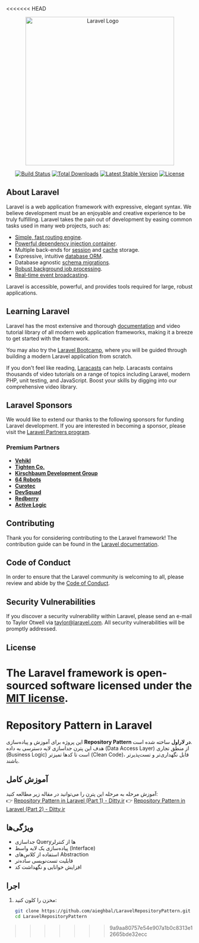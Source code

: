 <<<<<<< HEAD
<p align="center"><a href="https://laravel.com" target="_blank"><img src="https://raw.githubusercontent.com/laravel/art/master/logo-lockup/5%20SVG/2%20CMYK/1%20Full%20Color/laravel-logolockup-cmyk-red.svg" width="400" alt="Laravel Logo"></a></p>

<p align="center">
<a href="https://github.com/laravel/framework/actions"><img src="https://github.com/laravel/framework/workflows/tests/badge.svg" alt="Build Status"></a>
<a href="https://packagist.org/packages/laravel/framework"><img src="https://img.shields.io/packagist/dt/laravel/framework" alt="Total Downloads"></a>
<a href="https://packagist.org/packages/laravel/framework"><img src="https://img.shields.io/packagist/v/laravel/framework" alt="Latest Stable Version"></a>
<a href="https://packagist.org/packages/laravel/framework"><img src="https://img.shields.io/packagist/l/laravel/framework" alt="License"></a>
</p>

## About Laravel

Laravel is a web application framework with expressive, elegant syntax. We believe development must be an enjoyable and creative experience to be truly fulfilling. Laravel takes the pain out of development by easing common tasks used in many web projects, such as:

- [Simple, fast routing engine](https://laravel.com/docs/routing).
- [Powerful dependency injection container](https://laravel.com/docs/container).
- Multiple back-ends for [session](https://laravel.com/docs/session) and [cache](https://laravel.com/docs/cache) storage.
- Expressive, intuitive [database ORM](https://laravel.com/docs/eloquent).
- Database agnostic [schema migrations](https://laravel.com/docs/migrations).
- [Robust background job processing](https://laravel.com/docs/queues).
- [Real-time event broadcasting](https://laravel.com/docs/broadcasting).

Laravel is accessible, powerful, and provides tools required for large, robust applications.

## Learning Laravel

Laravel has the most extensive and thorough [documentation](https://laravel.com/docs) and video tutorial library of all modern web application frameworks, making it a breeze to get started with the framework.

You may also try the [Laravel Bootcamp](https://bootcamp.laravel.com), where you will be guided through building a modern Laravel application from scratch.

If you don't feel like reading, [Laracasts](https://laracasts.com) can help. Laracasts contains thousands of video tutorials on a range of topics including Laravel, modern PHP, unit testing, and JavaScript. Boost your skills by digging into our comprehensive video library.

## Laravel Sponsors

We would like to extend our thanks to the following sponsors for funding Laravel development. If you are interested in becoming a sponsor, please visit the [Laravel Partners program](https://partners.laravel.com).

### Premium Partners

- **[Vehikl](https://vehikl.com)**
- **[Tighten Co.](https://tighten.co)**
- **[Kirschbaum Development Group](https://kirschbaumdevelopment.com)**
- **[64 Robots](https://64robots.com)**
- **[Curotec](https://www.curotec.com/services/technologies/laravel)**
- **[DevSquad](https://devsquad.com/hire-laravel-developers)**
- **[Redberry](https://redberry.international/laravel-development)**
- **[Active Logic](https://activelogic.com)**

## Contributing

Thank you for considering contributing to the Laravel framework! The contribution guide can be found in the [Laravel documentation](https://laravel.com/docs/contributions).

## Code of Conduct

In order to ensure that the Laravel community is welcoming to all, please review and abide by the [Code of Conduct](https://laravel.com/docs/contributions#code-of-conduct).

## Security Vulnerabilities

If you discover a security vulnerability within Laravel, please send an e-mail to Taylor Otwell via [taylor@laravel.com](mailto:taylor@laravel.com). All security vulnerabilities will be promptly addressed.

## License

The Laravel framework is open-sourced software licensed under the [MIT license](https://opensource.org/licenses/MIT).
=======
# Repository Pattern in Laravel

این پروژه برای آموزش و پیاده‌سازی **Repository Pattern در لاراول** ساخته شده است.  
هدف این پترن جداسازی لایه دسترسی به داده (Data Access Layer) از منطق تجاری (Business Logic) است تا کدها تمیزتر (Clean Code)، قابل نگهداری‌تر و تست‌پذیرتر باشند.

## آموزش کامل
آموزش مرحله به مرحله این پترن را می‌توانید در مقاله زیر مطالعه کنید:  
👉 [Repository Pattern in Laravel (Part 1) - Ditty.ir](https://ditty.ir/posts/repository-pattern-in-laravel-part-1/XOjjn)
👉 [Repository Pattern in Laravel (Part 2) - Ditty.ir](https://ditty.ir/posts/repository-pattern-in-laravel-part-2/5d1En)

## ویژگی‌ها
- جداسازی Queryها از کنترلر
- پیاده‌سازی یک لایه واسط (Interface)
- استفاده از کلاس‌های Abstraction
- قابلیت تست‌نویسی ساده‌تر
- افزایش خوانایی و نگهداشت کد

## اجرا
1. مخزن را کلون کنید:
   ```bash
   git clone https://github.com/aieghbal/LaravelRepositoryPattern.git
   cd LaravelRepositoryPattern
>>>>>>> 9a9aa80757e54e907a1b0c8313e12665bde32ecc
